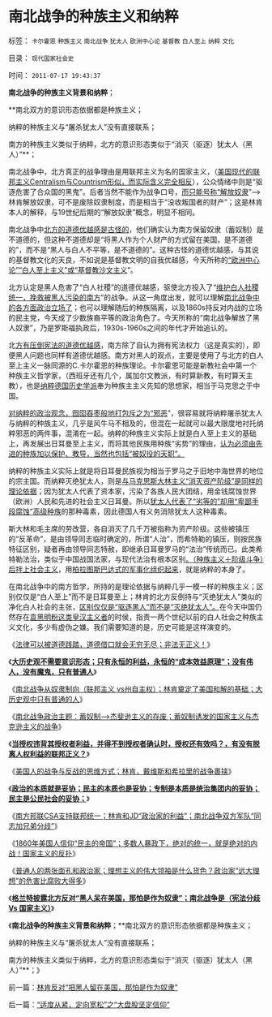 # 南北战争的种族主义和纳粹

标签： `卡尔霍恩` `种族主义` `南北战争` `犹太人` `欧洲中心论` `基督教` `白人至上` `纳粹` `文化` 

目录： `现代国家社会史`

时间： `2011-07-17 19:43:37`

**南北战争的种族主义背景和纳粹**；

**南北双方的意识形态依据都是种族主义；

纳粹的种族主义与“屠杀犹太人”没有直接联系；

南方的种族主义类似于纳粹，北方的意识形态类似于“消灭（驱逐）犹太人（黑人）”**；

南北战争中，北方真正的战争理由是用联邦主义为名的国家主义，（[美国现代的联邦主义Centralism与Countrism形似，而实际含义完全相反](../../../2011/5/28/英译汉的民主非常乱.md)），公众情绪中则是“驱逐危害了合众国的黑鬼”。后者当然不能作为战争口号，[而只能号称“解放奴隶](../../../2011/7/15/蓄奴制诱发的国家主义与杰斐逊主义的战争.md)”——>林肯解放奴隶，可不是废除奴隶制度，而是相当于“没收叛国者的财产”；这是林肯本人的解释，与19世纪后期的“解放奴隶”概念，明显不相同。

南北战争中[北方的道德优越感是古怪的](../../../2011/7/14/法律可以被道德践踏，道德借口就会无穷无尽.md)，他们确实认为南方保留奴隶（蓄奴制）是不道德的，但这种不道德却是“将黑人作为个人财产的方式留在美国，是不道德的”，而不是“黑人与白人不平等，是不道德的”。这种古怪的道德优越感，与其说的基督教文化的天良，不如说是基督教文明的自我优越感，今天所称的[“欧洲中心论”“白人至上主义”或“基督教沙文主义](../../../2011/7/7/南北战争揭开了现代道德圣战的潘多拉魔盒.md)”。

北方认定是黑人危害了“白人社稷”的道德优越感，驱使北方投入了“[维护白人社稷统一，挽救被黑人污染的南方](../../../2011/7/13/南北战争是民主最大的创伤.md)”的战争。从这一角度出发，就可以理解[南北战争中的各方面政治立场了](../../../2011/7/16/南北战争：政治的本质,民主的本质,都是妥协.md)；也可以理解随后的种族隔离，以及1860s持反对内战的立场的民主党，今天成了少数族裔平等的政治角色了。今天所称的“南北战争解放了黑人奴隶”，乃是罗斯福执政后，1930s-1960s之间的年代才开始追认的。

北[方有压倒宪法的道德优越感](../../../2011/7/11/南北战争合众国失去的最珍贵的什么？.md)，南方除了自认为拥有宪法权力（这是真实的），即便黑人问题也同样有道德优越感。南方对黑人的观点，主要是使用了与北方的白人至上主义一脉同源的C.卡尔霍恩的种族理论。卡尔霍恩可能是新教社会中第一个种族主义哲学家，（西班牙还有几个，属加尔文教派，有时算新教，有时算天主教），也是[纳粹德国历史学派](../../../2011/2/14/德国历史学派的孪生子和中国春秋笔法.md)奉为种族主主义先知的思想家，相当于马克思之于中国。

[对纳粹的政治观念，囫囵吞枣般地打包斥之为“邪恶](http://darthvad.blog.163.com/blog/static/5339947020106298644478/)”，很容易就将纳粹屠杀犹太人与纳粹的种族主义，几乎是风牛马不相及的，但混在一起就可以最大限度地衬托纳粹邪恶的两件事，混淆在一起。纳粹的种族主义实际上就是白人至上主义的基础上，再发展出日耳曼至上主义，而将其他民族用种族“劣势”的理由，[认为必须由先进的种族加以保护、教导，当然也包括“被奴役的天职”。](../../../2009/11/16/奴隶制社会和古罗马.md)

纳粹的种族主义实际上就是将日耳曼民族视为相当于罗马之于旧地中海世界的地位的宗主国。而纳粹灭绝犹太人，则是[与马克思斯大林主义“消灭资产阶级”是同样的理论依据](../../../2009/7/15/为何要无限激化人民内部矛盾.md)；因为犹太人代表了资本家，污染了各族人民大团结，用金钱腐蚀世界（欧洲）人民和先进的社会主义日耳曼。所以[犹太人代表了“劣等的”却用“卑鄙手段腐蚀”高级种族](../../../2011/6/5/利率，凯撒，西塞罗，威尼斯商人，纳粹，犹太人和货币战争.md)的那种毒素，因此德国人有义务消除犹太人这种毒素。

斯大林和毛主席的劳改营，各自消灭了几千万被指称为资产阶级。这些被镇压的“反革命”，是由领导同志临时确定的，所谓“人治”，而希特勒的镇压，则按民族特征区别，疑者再由领导同志特赦，即继承日耳曼罗马的“法治”传统而已。此类希特勒法治，类似于中国战国法家，与现代法治有根本区别[。（种族主义＋阶级斗争）后拌上社会主义](../../../2010/12/27/美国三次挽救了中国，三次挽救欧洲.md)，用[柏拉图斯巴达式的军事化组织起来](../../../2010/8/6/古希腊动荡时期的“反动派”是平民“民主”.md)，就是纳粹的本身了。

在南北战争中的南方哲学，所持的是理论依据与纳粹几乎一模一样的种族主义；区别仅仅是“白人至上”而不是日耳曼至上；林肯的北方反倒持与“灭绝犹太人”类似的净化白人社会的主张，[区别仅仅是“驱逐黑人”而不是“灭绝犹太人”。](../../../2011/5/4/林肯“解放黑奴，轰走黑鬼”.md)在今天中国仍然存在[袁黑明粉这类皇汉主义者](../../../2009/7/9/热衷历史意识形态党争的现实利益是什么？.md)的时侯，指责一两个世纪以前的白人社会之种族主义文化，多少有虚伪之嫌。我们需要知道的是，历史可能是这样演变的。

《[法律可以被道德践踏，道德借口就会无穷无尽；非法无正义！](../../../2011/7/14/法律可以被道德践踏，道德借口就会无穷无尽.md)》

《[**大历史观不需要意识形态；只有永恒的利益，永恒的“成本效益原理”；没有伟人，没有魔鬼，只有普通人**](../../../2011/7/14/欣赏塔利班的中国传统文人.md)》

《[南北战争从奴隶制向（联邦主义 vs州自主权）；林肯奠定了美国和解的基础；大历史观中只有普通的人](../../../2011/7/14/林肯奠定了美国社会再次和解的基础.md)》

《[南北战争政治主题：蓄奴制——>杰斐逊主义的存废；蓄奴制诱发的国家主义与杰克逊主义的战争](../../../2011/7/15/蓄奴制诱发的国家主义与杰斐逊主义的战争.md)》

《[**当授权违背其授权者利益，并得不到授权者确认时，授权还有效吗？，有没有脱离人权利益的联邦正义？**](../../../2011/7/15/让法律死亡的正义；南北战争爆发的时间序列；.md)》

《[美国人的战争与反战的思维方式；林肯，戴维斯和希拉里的战争裹挟](../../../2011/7/15/美国人的战争思维与反战，萨姆特堡与珍珠港.md)》

《[**政治的本质就是妥协；民主的本质也是妥协；专制是本质是统治集团内的妥协；民主是公民社会的妥协；**](../../../2011/7/16/南北战争：政治的本质,民主的本质,都是妥协.md)》

《[南方邦联CSA支持联邦统一；林肯和JD“政治家的利益”；南北战争双方军队“同志加兄弟分歧”](../../../2011/7/16/同志加兄弟的美国内战和政治家的利益.md)》

《[1860年美国人信仰“民主的帝国”；多数人暴政下，绝对的统一，就是绝对的内战！国家主义的反扑](../../../2011/7/16/绝对的内战！1860年美国人信仰“民主帝国”.md)》

《[普通人的两张面孔和政治家；理想主义的伟大领袖是什么货色？政治家“远大理想”的危害比腐败大得多](../../../2011/7/17/希特勒的无私奉献是怎么变成邪恶的？.md)》

《[**格兰特披露北方反对“黑人呆在美国，那怕是作为奴隶”；南北战争是（宪法分歧 Vs 国家主义）**](../../../2011/7/17/林肯反对“把黑人留在美国，那怕是作为奴隶”.md)》

《**南北战争的种族主义背景和纳粹**；**南北双方的意识形态依据都是种族主义；

纳粹的种族主义与“屠杀犹太人”没有直接联系；

南方的种族主义类似于纳粹，北方的意识形态类似于“消灭（驱逐）犹太人（黑人）”**；》



前一篇：[林肯反对“把黑人留在美国，那怕是作为奴隶”](../../../2011/7/17/林肯反对“把黑人留在美国，那怕是作为奴隶”.md)

后一篇：[“适度从紧，定向宽松”之“大盘股坚定信仰”](../../../2011/7/18/“适度从紧，定向宽松”之“大盘股坚定信仰”.md)